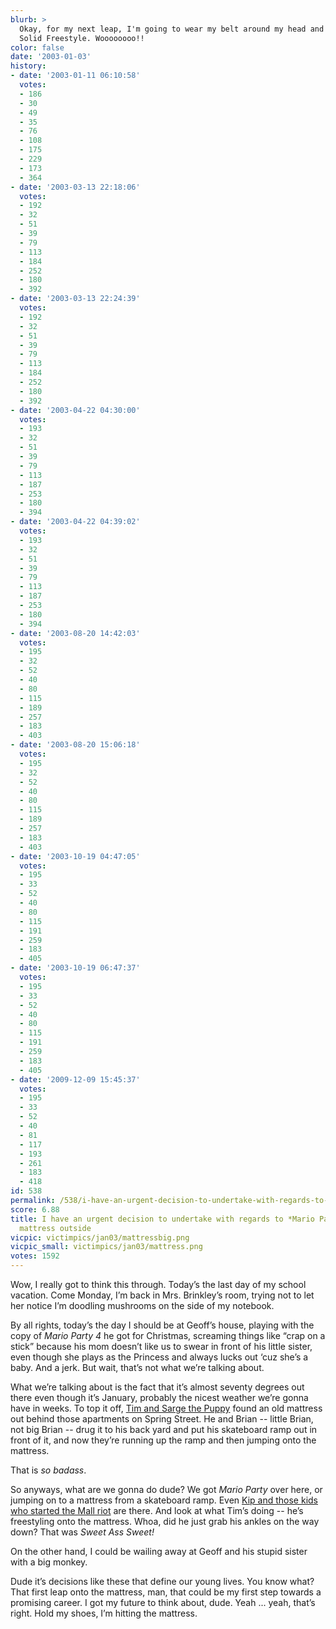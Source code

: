 ```yaml
---
blurb: >
  Okay, for my next leap, I'm going to wear my belt around my head and go Metal Gear
  Solid Freestyle. Woooooooo!!
color: false
date: '2003-01-03'
history:
- date: '2003-01-11 06:10:58'
  votes:
  - 186
  - 30
  - 49
  - 35
  - 76
  - 108
  - 175
  - 229
  - 173
  - 364
- date: '2003-03-13 22:18:06'
  votes:
  - 192
  - 32
  - 51
  - 39
  - 79
  - 113
  - 184
  - 252
  - 180
  - 392
- date: '2003-03-13 22:24:39'
  votes:
  - 192
  - 32
  - 51
  - 39
  - 79
  - 113
  - 184
  - 252
  - 180
  - 392
- date: '2003-04-22 04:30:00'
  votes:
  - 193
  - 32
  - 51
  - 39
  - 79
  - 113
  - 187
  - 253
  - 180
  - 394
- date: '2003-04-22 04:39:02'
  votes:
  - 193
  - 32
  - 51
  - 39
  - 79
  - 113
  - 187
  - 253
  - 180
  - 394
- date: '2003-08-20 14:42:03'
  votes:
  - 195
  - 32
  - 52
  - 40
  - 80
  - 115
  - 189
  - 257
  - 183
  - 403
- date: '2003-08-20 15:06:18'
  votes:
  - 195
  - 32
  - 52
  - 40
  - 80
  - 115
  - 189
  - 257
  - 183
  - 403
- date: '2003-10-19 04:47:05'
  votes:
  - 195
  - 33
  - 52
  - 40
  - 80
  - 115
  - 191
  - 259
  - 183
  - 405
- date: '2003-10-19 06:47:37'
  votes:
  - 195
  - 33
  - 52
  - 40
  - 80
  - 115
  - 191
  - 259
  - 183
  - 405
- date: '2009-12-09 15:45:37'
  votes:
  - 195
  - 33
  - 52
  - 40
  - 81
  - 117
  - 193
  - 261
  - 183
  - 418
id: 538
permalink: /538/i-have-an-urgent-decision-to-undertake-with-regards-to-mario-party-and-the-mattress-outside/
score: 6.88
title: I have an urgent decision to undertake with regards to *Mario Party* and the
  mattress outside
vicpic: victimpics/jan03/mattressbig.png
vicpic_small: victimpics/jan03/mattress.png
votes: 1592
---
```


Wow, I really got to think this through. Today’s the last day of my
school vacation. Come Monday, I’m back in Mrs. Brinkley’s room, trying
not to let her notice I’m doodling mushrooms on the side of my notebook.

By all rights, today’s the day I should be at Geoff’s house, playing
with the copy of *Mario Party 4* he got for Christmas, screaming things
like “crap on a stick” because his mom doesn’t like us to swear in front
of his little sister, even though she plays as the Princess and always
lucks out ‘cuz she’s a baby. And a jerk. But wait, that’s not what we’re
talking about.

What we’re talking about is the fact that it’s almost seventy degrees
out there even though it’s January, probably the nicest weather we’re
gonna have in weeks. To top it off, [Tim and Sarge the
Puppy](@/victim/82.md) found an old mattress out behind those
apartments on Spring Street. He and Brian -- little Brian, not big Brian
-- drug it to his back yard and put his skateboard ramp out in front of
it, and now they’re running up the ramp and then jumping onto the
mattress.

That is *so badass*.

So anyways, what are we gonna do dude? We got *Mario Party* over here,
or jumping on to a mattress from a skateboard ramp. Even [Kip and those
kids who started the Mall riot](@/victim/311.md) are there. And look
at what Tim’s doing -- he’s freestyling onto the mattress. Whoa, did he
just grab his ankles on the way down? That was *Sweet Ass Sweet!*

On the other hand, I could be wailing away at Geoff and his stupid
sister with a big monkey.

Dude it’s decisions like these that define our young lives. You know
what? That first leap onto the mattress, man, that could be my first
step towards a promising career. I got my future to think about, dude.
Yeah ... yeah, that’s right. Hold my shoes, I’m hitting the mattress.
